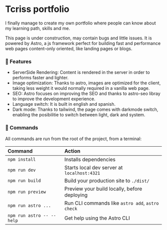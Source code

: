 # Tcriss portfolio

I finally manage to create my own portfolio where people can know about my learning path, skills and me.

This page is under construction, may contain bugs and little issues. It is powered by Astro, a js framework perfect for building fast and performance web pages content-only oriented, like landing pages or blogs.

### 🚀 Features

- ServerSide Rendering: Content is rendered in the server in order to performs faster and lighter.
- Image optimization: Thanks to astro, images are optimized for the client, taking less weight it would normally required in a vanilla web page.
- SEO: Astro focuses on improving the SEO and thanks to astro-seo libray to improve the development experience.
- Language switch: It is built in english and spanish.
- Dark mode: Thanks to tailwind, the page comes with darkmode switch, enabling the posibilitie to switch between light, dark and system.

### 🧞 Commands

All commands are run from the root of the project, from a terminal:

| Command                   | Action                                           |
| :------------------------ | :----------------------------------------------- |
| `npm install`             | Installs dependencies                            |
| `npm run dev`             | Starts local dev server at `localhost:4321`      |
| `npm run build`           | Build your production site to `./dist/`          |
| `npm run preview`         | Preview your build locally, before deploying     |
| `npm run astro ...`       | Run CLI commands like `astro add`, `astro check` |
| `npm run astro -- --help` | Get help using the Astro CLI                     |
